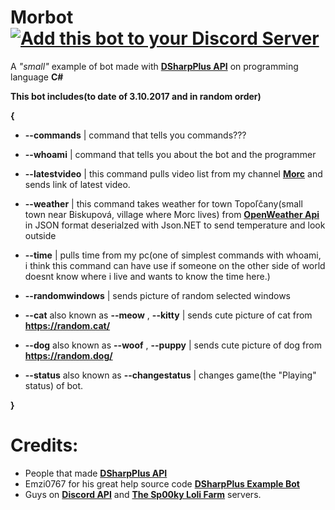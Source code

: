 # Morbot [![Add this bot to your Discord Server](https://img.shields.io/badge/Morbot-add%20it%20to%20your%20Discord%20Server!-green.svg?style=flat-square)](https://discordapp.com/api/oauth2/authorize?client_id=219188936940060684&scope=bot)
A *"small"* example of bot made with **[DSharpPlus API](https://github.com/NaamloosDT/DSharpPlus)** on programming language **C#**

**This bot includes(to date of 3.10.2017 and in random order)**

**{**

- **--commands** | command that tells you commands??? 

- **--whoami** | command that tells you about the bot and the programmer

- **--latestvideo** | this command pulls video list from my channel **[Morc](https://youtube.com/riskoautobus)** and sends link of latest video.

- **--weather** | this command takes weather for town Topoľčany(small town near Biskupová, village where Morc lives) from **[OpenWeather Api](https://openweathermap.org/api)** in JSON format deserialzed with Json.NET to send temperature and look outside

- **--time** | pulls time from my pc(one of simplest commands with whoami, i think this command can have use if someone on the other side of world doesnt know where i live and wants to know the time here.)

- **--randomwindows** | sends picture of random selected windows

- **--cat** also known as **--meow** , **--kitty** | sends cute picture of cat from **https://random.cat/**

- **--dog** also known as **--woof** , **--puppy** | sends cute picture of dog from **https://random.dog/**

- **--status** also known as **--changestatus** | changes game(the "Playing" status) of bot.

**}**


# Credits:
- People that made **[DSharpPlus API](https://github.com/NaamloosDT/DSharpPlus)**
- Emzi0767 for his great help source code **[DSharpPlus Example Bot](https://github.com/Emzi0767/DSharpPlus-Example-Bot)**
- Guys on **[Discord API](https://discord.gg/discord-api)** and **[The Sp00ky Loli Farm](https://discordapp.com/invite/0oZpaYcAjfvkDuE4)** servers.
